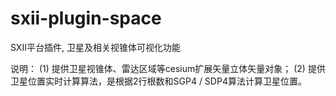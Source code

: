 # sxii-plugin-space

SXII平台插件, 卫星及相关视锥体可视化功能

说明：
(1) 提供卫星视锥体、雷达区域等cesium扩展矢量立体矢量对象；
(2) 提供卫星位置实时计算算法，是根据2行根数和SGP4 / SDP4算法计算卫星位置。
 
 